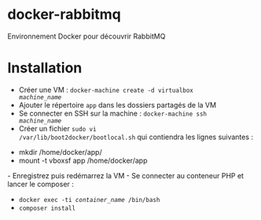 # docker-rabbitmq
Environnement Docker pour découvrir RabbitMQ

# Installation
- Créer une VM : <code>docker-machine create -d virtualbox <i>machine_name</i></code>
- Ajouter le répertoire <code>app</code> dans les dossiers partagés de la VM
- Se connecter en SSH sur la machine : <code>docker-machine ssh <i>machine_name</i></code>
- Créer un fichier <code>sudo vi /var/lib/boot2docker/bootlocal.sh</code> qui contiendra les lignes suivantes :
<ul>
	<li>mkdir /home/docker/app/</li>
	<li>mount -t vboxsf app /home/docker/app</li>
</ul>
- Enregistrez puis redémarrez la VM
- Se connecter au conteneur PHP et lancer le composer :
<ul>
	<li><code>docker exec -ti <i>container_name</i> /bin/bash</code></li>
	<li><code>composer install</code></li>
</ul>
